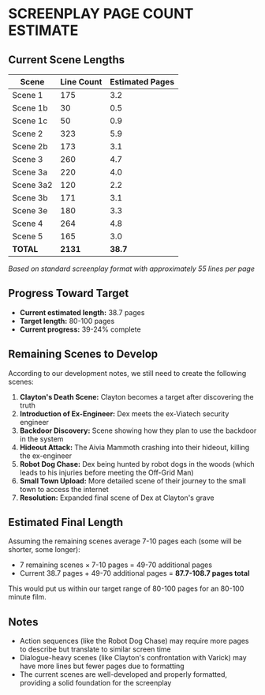 # SCREENPLAY PAGE COUNT ESTIMATE

## Current Scene Lengths

| Scene | Line Count | Estimated Pages |
|-------|------------|----------------|
| Scene 1 | 175 | 3.2 |
| Scene 1b | 30 | 0.5 |
| Scene 1c | 50 | 0.9 |
| Scene 2 | 323 | 5.9 |
| Scene 2b | 173 | 3.1 |
| Scene 3 | 260 | 4.7 |
| Scene 3a | 220 | 4.0 |
| Scene 3a2 | 120 | 2.2 |
| Scene 3b | 171 | 3.1 |
| Scene 3e | 180 | 3.3 |
| Scene 4 | 264 | 4.8 |
| Scene 5 | 165 | 3.0 |
| **TOTAL** | **2131** | **38.7** |

*Based on standard screenplay format with approximately 55 lines per page*

## Progress Toward Target

- **Current estimated length:** 38.7 pages
- **Target length:** 80-100 pages
- **Current progress:** 39-24% complete

## Remaining Scenes to Develop

According to our development notes, we still need to create the following scenes:

1. **Clayton's Death Scene:** Clayton becomes a target after discovering the truth
2. **Introduction of Ex-Engineer:** Dex meets the ex-Viatech security engineer
3. **Backdoor Discovery:** Scene showing how they plan to use the backdoor in the system
4. **Hideout Attack:** The Aivia Mammoth crashing into their hideout, killing the ex-engineer
5. **Robot Dog Chase:** Dex being hunted by robot dogs in the woods (which leads to his injuries before meeting the Off-Grid Man)
6. **Small Town Upload:** More detailed scene of their journey to the small town to access the internet
7. **Resolution:** Expanded final scene of Dex at Clayton's grave

## Estimated Final Length

Assuming the remaining scenes average 7-10 pages each (some will be shorter, some longer):

- 7 remaining scenes × 7-10 pages = 49-70 additional pages
- Current 38.7 pages + 49-70 additional pages = **87.7-108.7 pages total**

This would put us within our target range of 80-100 pages for an 80-100 minute film.

## Notes

- Action sequences (like the Robot Dog Chase) may require more pages to describe but translate to similar screen time
- Dialogue-heavy scenes (like Clayton's confrontation with Varick) may have more lines but fewer pages due to formatting
- The current scenes are well-developed and properly formatted, providing a solid foundation for the screenplay

